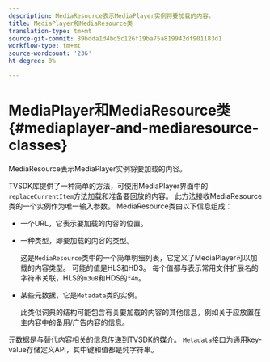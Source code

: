 ```yaml
---
description: MediaResource表示MediaPlayer实例将要加载的内容。
title: MediaPlayer和MediaResource类
translation-type: tm+mt
source-git-commit: 89bdda1d4bd5c126f19ba75a819942df901183d1
workflow-type: tm+mt
source-wordcount: '236'
ht-degree: 0%

---
```



# MediaPlayer和MediaResource类{#mediaplayer-and-mediaresource-classes}

MediaResource表示MediaPlayer实例将要加载的内容。

<!--<a id="section_B09A012C97454AF58CE2269B800D8027"></a>-->

TVSDK库提供了一种简单的方法，可使用MediaPlayer界面中的`replaceCurrentItem`方法加载和准备要回放的内容。 此方法接收MediaResource类的一个实例作为唯一输入参数。 MediaResource类由以下信息组成：

* 一个URL，它表示要加载的内容的位置。
* 一种类型，即要加载的内容的类型。

   这是`MediaResource`类中的一个简单明细列表，它定义了MediaPlayer可以加载的内容类型。 可能的值是HLS和HDS。 每个值都与表示常用文件扩展名的字符串关联，HLS的`m3u8`和HDS的`f4m`。
* 某些元数据，它是`Metadata`类的实例。

   此类似词典的结构可能包含有关要加载的内容的其他信息，例如关于应放置在主内容中的备用/广告内容的信息。

元数据是与替代内容相关的信息传递到TVSDK的媒介。 `Metadata`接口为通用key-value存储定义API，其中键和值都是纯字符串。
